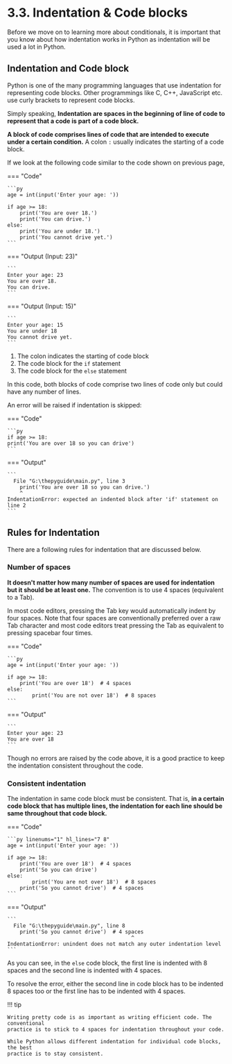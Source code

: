 # 3.3. Indentation & Code blocks
Before we move on to learning more about conditionals, it is important that you know
about how indentation works in Python as indentation will be used a lot in Python.

## Indentation and Code block
Python is one of the many programming languages that use indentation for representing code
blocks. Other programmings like C, C++, JavaScript etc. use curly brackets to represent
code blocks.

Simply speaking, **Indentation are spaces in the beginning of line of code to represent that
a code is part of a code block.**

**A block of code comprises lines of code that are intended to execute under a certain
condition.** A colon `:` usually indicates the starting of a code block.

If we look at the following code similar to the code shown on previous page,

=== "Code"

    ```py
    age = int(input('Enter your age: '))

    if age >= 18:
        print('You are over 18.')
        print('You can drive.')
    else:
        print('You are under 18.')
        print('You cannot drive yet.')
    ```

=== "Output (Input: 23)"

    ```
    Enter your age: 23
    You are over 18.
    You can drive.
    ```

=== "Output (Input: 15)"

    ```
    Enter your age: 15
    You are under 18
    You cannot drive yet.
    ```

1. The colon indicates the starting of code block
2. The code block for the `if` statement
3. The code block for the `else` statement

In this code, both blocks of code comprise two lines of code only but could have any number
of lines.

An error will be raised if indentation is skipped:

=== "Code"

    ```py
    if age >= 18:
    print('You are over 18 so you can drive')
    ```

=== "Output"

    ```
      File "G:\thepyguide\main.py", line 3
        print('You are over 18 so you can drive.')
        ^
    IndentationError: expected an indented block after 'if' statement on line 2
    ```

## Rules for Indentation

There are a following rules for indentation that are discussed below.

### Number of spaces
**It doesn't matter how many number of spaces are used for indentation but it should be at
least one.** The convention is to use 4 spaces (equivalent to a <kb>Tab</kb>).

In most code editors, pressing the Tab key would automatically indent by four spaces. Note
that four spaces are conventionally preferred over a raw Tab character and most code editors
treat pressing the Tab as equivalent to pressing spacebar four times.

=== "Code"

    ```py
    age = int(input('Enter your age: '))

    if age >= 18:
        print('You are over 18')  # 4 spaces
    else:
            print('You are not over 18')  # 8 spaces
    ```

=== "Output"

    ```
    Enter your age: 23
    You are over 18
    ```

Though no errors are raised by the code above, it is a good practice to keep the
indentation consistent throughout the code.

### Consistent indentation
The indentation in same code block must be consistent. That is, **in a certain code block
that has multiple lines, the indentation for each line should be same throughout that code
block.**

=== "Code"

    ```py linenums="1" hl_lines="7 8"
    age = int(input('Enter your age: '))

    if age >= 18:
        print('You are over 18')  # 4 spaces
        print('So you can drive')
    else:
            print('You are not over 18')  # 8 spaces
        print('So you cannot drive')  # 4 spaces
    ```

=== "Output"

    ```
      File "G:\thepyguide\main.py", line 8
        print('So you cannot drive')  # 4 spaces
                                            ^
    IndentationError: unindent does not match any outer indentation level
    ```

As you can see, in the `else` code block, the first line is indented with 8 spaces
and the second line is indented with 4 spaces.

To resolve the error, either the second line in code block has to be indented 8 spaces
too or the first line has to be indented with 4 spaces.

!!! tip

    Writing pretty code is as important as writing efficient code. The conventional
    practice is to stick to 4 spaces for indentation throughout your code.

    While Python allows different indentation for individual code blocks, the best
    practice is to stay consistent.
